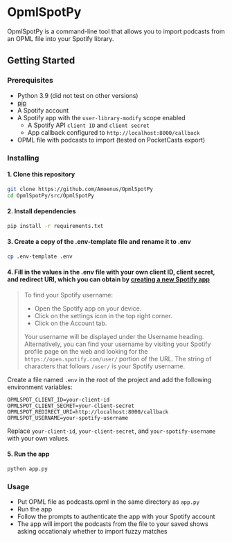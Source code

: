 # OpmlSpotPy
OpmlSpotPy is a command-line tool that allows you to import podcasts from an OPML file into your Spotify library.

## Getting Started

### Prerequisites

- Python 3.9 (did not test on other versions)
- [pip](https://pip.pypa.io/en/stable/installing/)
- A Spotify account
- A Spotify app with the `user-library-modify` scope enabled
  - A Spotify API `client ID` and `client secret`
  - App callback configured to `http://localhost:8000/callback`
- OPML file with podcasts to import (tested on PocketCasts export)

### Installing

#### 1. Clone this repository

```bash
git clone https://github.com/Amoenus/OpmlSpotPy
cd OpmlSpotPy/src/OpmlSpotPy
```

#### 2. Install dependencies

```bash
pip install -r requirements.txt
```

#### 3. Create a copy of the .env-template file and rename it to .env

```bash
cp .env-template .env
```

#### 4. Fill in the values in the .env file with your own client ID, client secret, and redirect URI, which you can obtain by [creating a new Spotify app](https://developer.spotify.com/dashboard/applications)

> To find your Spotify username:
>
> - Open the Spotify app on your device.
> - Click on the settings icon in the top right corner.
> - Click on the Account tab.
>
> Your username will be displayed under the Username  heading.
> Alternatively, you can find your username by visiting your Spotify profile page on the web and looking for the `https://open.spotify.com/user/` portion of the URL. The string of characters that follows `/user/` is your Spotify username.

Create a file named `.env` in the root of the project and add the following environment variables:

```text
OPMLSPOT_CLIENT_ID=your-client-id
OPMLSPOT_CLIENT_SECRET=your-client-secret
OPMLSPOT_REDIRECT_URI=http://localhost:8000/callback
OPMLSPOT_USERNAME=your-spotify-username
```

Replace `your-client-id`, `your-client-secret`, and `your-spotify-username` with your own values.

#### 5. Run the app

```bash
python app.py
```

### Usage

- Put OPML file as podcasts.opml in the same directory as `app.py`
- Run the app
- Follow the prompts to authenticate the app with your Spotify account
- The app will import the podcasts from the file to your saved shows asking occationaly whether to import fuzzy matches

